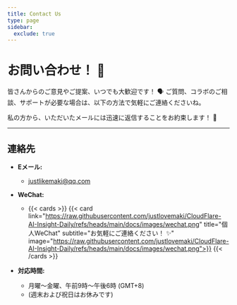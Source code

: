 ```yaml
---
title: Contact Us
type: page
sidebar:
  exclude: true
---
```

# お問い合わせ！ 👋

皆さんからのご意見やご提案、いつでも大歓迎です！ 🗣️ ご質問、コラボのご相談、サポートが必要な場合は、以下の方法で気軽にご連絡くださいね。

私の方から、いただいたメールには迅速に返信することをお約束します！ 🚀

---

## **連絡先**

*   **Eメール:**
    *   [justlikemaki@qq.com](mailto:justlikemaki@qq.com)

*   **WeChat:**
    *   {{< cards >}}
        {{< card link="https://raw.githubusercontent.com/justlovemaki/CloudFlare-AI-Insight-Daily/refs/heads/main/docs/images/wechat.png" title="個人WeChat" subtitle="お気軽にご連絡ください！ ✨" image="https://raw.githubusercontent.com/justlovemaki/CloudFlare-AI-Insight-Daily/refs/heads/main/docs/images/wechat.png">}}
        {{< /cards >}}

*   **対応時間:**
    *   月曜〜金曜、午前9時〜午後6時 (GMT+8)
    *   (週末および祝日はお休みです)